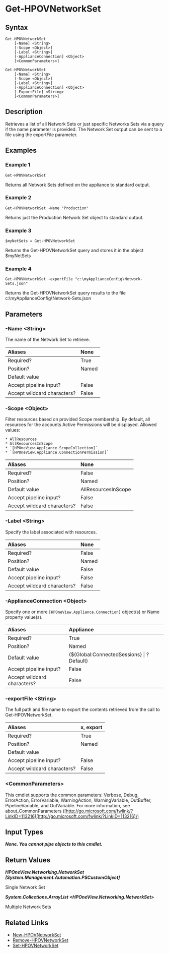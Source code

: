 ﻿---
description: Retrieve Network Set resource(s).
---

# Get-HPOVNetworkSet

## Syntax

```text
Get-HPOVNetworkSet
    [-Name] <String>
    [-Scope <Object>]
    [-Label <String>]
    [-ApplianceConnection] <Object>
    [<CommonParameters>]
```

```text
Get-HPOVNetworkSet
    [-Name] <String>
    [-Scope <Object>]
    [-Label <String>]
    [-ApplianceConnection] <Object>
    [-ExportFile] <String>
    [<CommonParameters>]
```

## Description

Retrieves a list of all Network Sets or just specific Networks Sets via a query if the name parameter is provided.  The Network Set output can be sent to a file using the exportFile parameter.

## Examples

###  Example 1 

```text
Get-HPOVNetworkSet

```

Returns all Network Sets defined on the appliance to standard output.

###  Example 2 

```text
Get-HPOVNetworkSet -Name "Production"

```

Returns just the Production Network Set object to standard output.

###  Example 3 

```text
$myNetSets = Get-HPOVNetworkSet

```

Returns the Get-HPOVNetworkSet query and stores it in the object $myNetSets

###  Example 4 

```text
Get-HPOVNetworkSet -exportFile "c:\myApplianceConfig\Network-Sets.json"

```

Returns the Get-HPOVNetworkSet query results to the file c:\myApplianceConfig\Network-Sets.json

## Parameters

### -Name &lt;String&gt;

The name of the Network Set to retrieve.

| Aliases | None |
| :--- | :--- |
| Required? | True |
| Position? | Named |
| Default value |  |
| Accept pipeline input? | False |
| Accept wildcard characters? | False |

### -Scope &lt;Object&gt;

Filter resources based on provided Scope membership.  By default, all resources for the accounts Active Permissions will be displayed.  Allowed values:

    * AllResources
    * AllResourcesInScope
    * `[HPOneView.Appliance.ScopeCollection]`
    * `[HPOneView.Appliance.ConnectionPermission]`

| Aliases | None |
| :--- | :--- |
| Required? | False |
| Position? | Named |
| Default value | AllResourcesInScope |
| Accept pipeline input? | False |
| Accept wildcard characters? | False |

### -Label &lt;String&gt;

Specify the label associated with resources.

| Aliases | None |
| :--- | :--- |
| Required? | False |
| Position? | Named |
| Default value | False |
| Accept pipeline input? | False |
| Accept wildcard characters? | False |

### -ApplianceConnection &lt;Object&gt;

Specify one or more `[HPOneView.Appliance.Connection]` object(s) or Name property value(s).

| Aliases | Appliance |
| :--- | :--- |
| Required? | True |
| Position? | Named |
| Default value | (${Global:ConnectedSessions} &vert; ? Default) |
| Accept pipeline input? | False |
| Accept wildcard characters? | False |

### -exportFile &lt;String&gt;

The full path and file name to export the contents retrieved from the call to Get-HPOVNetworkSet.

| Aliases | x, export |
| :--- | :--- |
| Required? | True |
| Position? | Named |
| Default value |  |
| Accept pipeline input? | False |
| Accept wildcard characters? | False |

### &lt;CommonParameters&gt;

This cmdlet supports the common parameters: Verbose, Debug, ErrorAction, ErrorVariable, WarningAction, WarningVariable, OutBuffer, PipelineVariable, and OutVariable. For more information, see about\_CommonParameters \([http://go.microsoft.com/fwlink/?LinkID=113216](http://go.microsoft.com/fwlink/?LinkID=113216)\)

## Input Types

_**None.  You cannot pipe objects to this cmdlet.**_

## Return Values

_**HPOneView.Networking.NetworkSet [System.Management.Automation.PSCustomObject]**_

Single Network Set

_**System.Collections.ArrayList <HPOneView.Networking.NetworkSet>**_

Multiple Network Sets

## Related Links

* [New-HPOVNetworkSet](new-hpovnetworkset.md)
* [Remove-HPOVNetworkSet](remove-hpovnetworkset.md)
* [Set-HPOVNetworkSet](set-hpovnetworkset.md)
